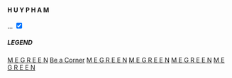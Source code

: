 <aside class="l-side">
  <section class="me-box">
    <a id="me" class="me" href="http://huyquangpham.com"></a>
    <h4>H U Y P H A M</h4>
  </section>
  <section class="collections">
    <label class="btn btn-tran toggle-collections" for="p-toggle-collections">...</label>
    <input checked="checked" type="checkbox" id="p-toggle-collections" name="p-toggle-collections" />
    <div class="container container-collection">
      <h5 class="legend">LEGEND</h5>
      <a href="#" class="">M E G R E E N</a>
      <a href="#" class="">Be a Corner</a>
      <a href="#" class="">M E G R E E N</a>
      <a href="#" class="">M E G R E E N</a>
      <a href="#" class="">M E G R E E N</a>
      <a href="#" class="">M E G R E E N</a>
    </div>
  </section>
</aside>
